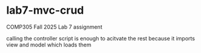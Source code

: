 # lab7-mvc-crud
COMP305 Fall 2025 Lab 7 assignment

calling the controller script is enough to acitvate the rest because it imports view and model which loads them

